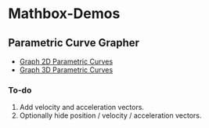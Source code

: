 # Mathbox-Demos

## Parametric Curve Grapher

- [Graph 2D Parametric Curves](https://rawgit.com/ChristopherChudzicki/MathBox-Demos/master/parametric_curves_2D.html)
- [Graph 3D Parametric Curves](https://rawgit.com/ChristopherChudzicki/MathBox-Demos/master/parametric_curves_3D.html)
    
### To-do

 1. Add velocity and acceleration vectors.
 2. Optionally hide position / velocity / acceleration vectors.